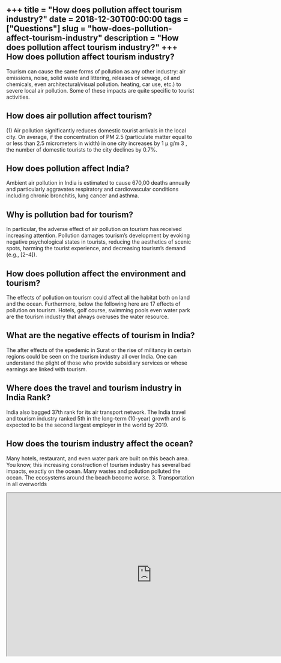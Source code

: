 +++
title = "How does pollution affect tourism industry?"
date = 2018-12-30T00:00:00
tags = ["Questions"]
slug = "how-does-pollution-affect-tourism-industry"
description = "How does pollution affect tourism industry?"
+++
How does pollution affect tourism industry?
-------------------------------------------

Tourism can cause the same forms of pollution as any other industry: air emissions, noise, solid waste and littering, releases of sewage, oil and chemicals, even architectural/visual pollution. heating, car use, etc.) to severe local air pollution. Some of these impacts are quite specific to tourist activities.

How does air pollution affect tourism?
--------------------------------------

(1) Air pollution significantly reduces domestic tourist arrivals in the local city. On average, if the concentration of PM 2.5 (particulate matter equal to or less than 2.5 micrometers in width) in one city increases by 1 μ g/m 3 , the number of domestic tourists to the city declines by 0.7%.

How does pollution affect India?
--------------------------------

Ambient air pollution in India is estimated to cause 670,00 deaths annually and particularly aggravates respiratory and cardiovascular conditions including chronic bronchitis, lung cancer and asthma.

Why is pollution bad for tourism?
---------------------------------

In particular, the adverse effect of air pollution on tourism has received increasing attention. Pollution damages tourism’s development by evoking negative psychological states in tourists, reducing the aesthetics of scenic spots, harming the tourist experience, and decreasing tourism’s demand (e.g., \[2–4\]).

How does pollution affect the environment and tourism?
------------------------------------------------------

The effects of pollution on tourism could affect all the habitat both on land and the ocean. Furthermore, below the following here are 17 effects of pollution on tourism. Hotels, golf course, swimming pools even water park are the tourism industry that always overuses the water resource.

What are the negative effects of tourism in India?
--------------------------------------------------

The after effects of the epedemic in Surat or the rise of militancy in certain regions could be seen on the tourism industry all over India. One can understand the plight of those who provide subsidiary services or whose earnings are linked with tourism.

Where does the travel and tourism industry in India Rank?
---------------------------------------------------------

India also bagged 37th rank for its air transport network. The India travel and tourism industry ranked 5th in the long-term (10-year) growth and is expected to be the second largest employer in the world by 2019.

How does the tourism industry affect the ocean?
-----------------------------------------------

Many hotels, restaurant, and even water park are built on this beach area. You know, this increasing construction of tourism industry has several bad impacts, exactly on the ocean. Many wastes and pollution polluted the ocean. The ecosystems around the beach become worse. 3. Transportation in all overworlds

<iframe allow="accelerometer; autoplay; clipboard-write; encrypted-media; gyroscope; picture-in-picture" allowfullscreen="" class="__youtube_prefs__  epyt-is-override  no-lazyload" data-no-lazy="1" data-origheight="433" data-origwidth="770" data-skipgform_ajax_framebjll="" height="433" id="_ytid_62999" loading="lazy" src="https://www.youtube.com/embed/AMlG-c1hXEE?enablejsapi=1&autoplay=0&cc_load_policy=0&cc_lang_pref=&iv_load_policy=1&loop=0&modestbranding=0&rel=1&fs=1&playsinline=0&autohide=2&theme=dark&color=red&controls=1&" title="YouTube player" width="770"></iframe>